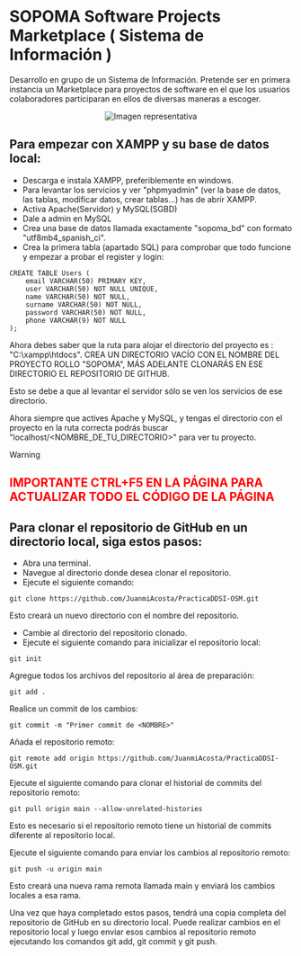 # SOPOMA Software Projects Marketplace ( Sistema de Información )
Desarrollo en grupo de un Sistema de Información. Pretende ser en primera instancia un Marketplace para proyectos de software en el que los usuarios colaboradores participaran en ellos de diversas maneras a escoger.

<p align="center">
  <img src="https://github.com/JuanmiAcosta/PracticaDDSI-OSM/blob/main/icon/logo.png?raw=true" alt="Imagen representativa">
</p>

## Para empezar con XAMPP y su base de datos local:

<ul>
<li>Descarga e instala XAMPP, preferiblemente en windows.</li>
<li>Para levantar los servicios y ver "phpmyadmin" (ver la base de datos, las tablas, modificar datos, crear tablas...) has de abrir XAMPP.</li>
<li>Activa Apache(Servidor) y MySQL(SGBD)</li>
<li>Dale a admin en MySQL</li>
<li>Crea una base de datos llamada exactamente "sopoma_bd" con formato "utf8mb4_spanish_ci".</li>
<li>Crea la primera tabla (apartado SQL) para comprobar que todo funcione y empezar a probar el register y login:</li>
</ul>

```
CREATE TABLE Users (
    email VARCHAR(50) PRIMARY KEY,
    user VARCHAR(50) NOT NULL UNIQUE,
    name VARCHAR(50) NOT NULL,
    surname VARCHAR(50) NOT NULL,
    password VARCHAR(50) NOT NULL,
    phone VARCHAR(9) NOT NULL
);
```

Ahora debes saber que la ruta para alojar el directorio del proyecto es : "C:\xampp\htdocs". CREA UN DIRECTORIO VACÍO CON EL NOMBRE DEL PROYECTO ROLLO "SOPOMA", MÁS ADELANTE CLONARÁS EN ESE DIRECTORIO EL REPOSITORIO DE GITHUB.

Esto se debe a que al levantar el servidor sólo se ven los servicios de ese directorio.

Ahora siempre que actives Apache y MySQL, y tengas el directorio con el proyecto en la ruta correcta podrás buscar "localhost/<NOMBRE_DE_TU_DIRECTORIO>" para ver tu proyecto.

> [!WARNING]
> <h2 style="color:red; font-weight:bold;">IMPORTANTE CTRL+F5 EN LA PÁGINA PARA ACTUALIZAR TODO EL CÓDIGO DE LA PÁGINA</h2>

## Para clonar el repositorio de GitHub en un directorio local, siga estos pasos:

<ul>
<li>Abra una terminal.</li>
<li>Navegue al directorio donde desea clonar el repositorio.</li>
<li>Ejecute el siguiente comando:</li>
</ul>

```
git clone https://github.com/JuanmiAcosta/PracticaDDSI-OSM.git
```

Esto creará un nuevo directorio con el nombre del repositorio.
<ul>
<li>Cambie al directorio del repositorio clonado.</li>
<li>Ejecute el siguiente comando para inicializar el repositorio local:</li>
</ul>

```
git init
```

Agregue todos los archivos del repositorio al área de preparación:

```
git add .
```

Realice un commit de los cambios:

```
git commit -m "Primer commit de <NOMBRE>"
```

Añada el repositorio remoto:

```
git remote add origin https://github.com/JuanmiAcosta/PracticaDDSI-OSM.git
```

Ejecute el siguiente comando para clonar el historial de commits del repositorio remoto:

```
git pull origin main --allow-unrelated-histories
```

Esto es necesario si el repositorio remoto tiene un historial de commits diferente al repositorio local.

Ejecute el siguiente comando para enviar los cambios al repositorio remoto:

```
git push -u origin main
```

Esto creará una nueva rama remota llamada main y enviará los cambios locales a esa rama.

Una vez que haya completado estos pasos, tendrá una copia completa del repositorio de GitHub en su directorio local. Puede realizar cambios en el repositorio local y luego enviar esos cambios al repositorio remoto ejecutando los comandos git add, git commit y git push.
